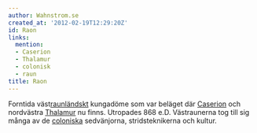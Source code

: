 ```yaml
---
author: Wahnstrom.se
created_at: '2012-02-19T12:29:20Z'
id: Raon
links:
  mention:
  - Caserion
  - Thalamur
  - colonisk
  - raun
title: Raon
---
```


Forntida väst[raunländskt] kungadöme som var beläget där [Caserion] och nordvästra [Thalamur] nu
finns. Utropades 868 e.D. Västraunerna tog till sig många av de [coloniska] sedvänjorna,
stridsteknikerna och kultur.

  [raunländskt]: raun
  [Caserion]: Caserion
  [Thalamur]: Thalamur
  [coloniska]: colonisk